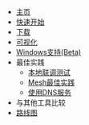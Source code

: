 * [主页](zh-cn/)
* [快速开始](zh-cn/quickstart.md)
* [下载](zh-cn/downloads.md)
* [可视化](zh-cn/guide/dashboard.md)
* [Windows支持(Beta)](zh-cn/guide/windows-support.md)
* 最佳实践
  * [本地联调测试](zh-cn/guide/localdev.md)
  * [Mesh最佳实践](zh-cn/guide/mesh.md)
  * [使用DNS服务](zh-cn/guide/how-to-use-dns.md)
* 与其他工具比较
* [路线图](zh-cn/roadmap.md)